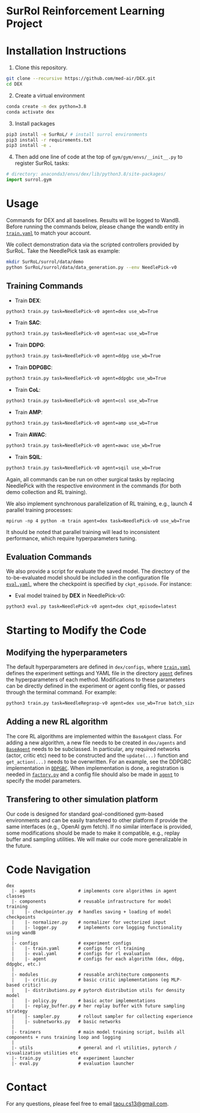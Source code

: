 # SurRol Reinforcement Learning Project

# Installation Instructions

1. Clone this repository.
```bash
git clone --recursive https://github.com/med-air/DEX.git
cd DEX
```

2. Create a virtual environment
```bash
conda create -n dex python=3.8
conda activate dex
```

3. Install packages

```bash
pip3 install -e SurRoL/	# install surrol environments
pip3 install -r requirements.txt
pip3 install -e .
```

4. Then add one line of code at the top of `gym/gym/envs/__init__.py` to register SurRoL tasks:

```python
# directory: anaconda3/envs/dex/lib/python3.8/site-packages/
import surrol.gym
```

# Usage
Commands for DEX and all baselines. Results will be logged to WandB. Before running the commands below, please change the wandb entity in [```train.yaml```](dex/configs/train.yaml#L26) to match your account.

We collect demonstration data via the scripted controllers provided by SurRoL. Take the NeedlePick task as example:
```bash
mkdir SurRoL/surrol/data/demo
python SurRoL/surrol/data/data_generation.py --env NeedlePick-v0 
```
## Training Commands 

- Train **DEX**:
```bash
python3 train.py task=NeedlePick-v0 agent=dex use_wb=True
```

- Train **SAC**:
```bash
python3 train.py task=NeedlePick-v0 agent=sac use_wb=True
```

- Train **DDPG**:
```bash
python3 train.py task=NeedlePick-v0 agent=ddpg use_wb=True
```

- Train **DDPGBC**:
```bash
python3 train.py task=NeedlePick-v0 agent=ddpgbc use_wb=True
```

- Train **CoL**:
```bash
python3 train.py task=NeedlePick-v0 agent=col use_wb=True
```

- Train **AMP**:
```bash
python3 train.py task=NeedlePick-v0 agent=amp use_wb=True
```

- Train **AWAC**:
```bash
python3 train.py task=NeedlePick-v0 agent=awac use_wb=True
```

- Train **SQIL**:
```bash
python3 train.py task=NeedlePick-v0 agent=sqil use_wb=True
```

Again, all commands can be run on other surgical tasks by replacing NeedlePick with the respective environment in the commands (for both demo collection and RL training).

We also implement synchronous parallelization of RL training, e.g., launch 4 parallel training processes:
```
mpirun -np 4 python -m train agent=dex task=NeedlePick-v0 use_wb=True
```
It should be noted that parallel training will lead to inconsistent performance, which require hyperparameters tuning.

## Evaluation Commands
We also provide a script for evaluate the saved model. The directory of the to-be-evaluated model should be included in the configuration file [```eval.yaml```](dex/configs/eval.yaml), where the checkpoint is specified by `ckpt_episode`. For instance:
- Eval model trained by **DEX** in NeedlePick-v0:
```bash
python3 eval.py task=NeedlePick-v0 agent=dex ckpt_episode=latest
```

# Starting to Modify the Code
## Modifying the hyperparameters
The default hyperparameters are defined in `dex/configs`, where [```train.yaml```](dex/configs/train.yaml) defines the experiment settings and YAML file in the directory [```agent```](dex/configs/agent) defines the hyperparameters of each method. Modifications to these parameters can be directly defined in the experiment or agent config files, or passed through the terminal command. For example:
```bash
python3 train.py task=NeedleRegrasp-v0 agent=dex use_wb=True batch_size=256 agent.aux_weight=10
```
## Adding a new RL algorithm
The core RL algorithms are implemented within the `BaseAgent` class. For adding a new algorithm, a new file needs to be created in
`dex/agents` and [```BaseAgent```](dex/agents/base.py#L8) needs to be subclassed. In particular, any required
networks (actor, critic etc) need to be constructed and the `update(...)` function and `get_action(...)` needs to be overwritten. For an example, 
see the DDPGBC implementation in [```DDPGBC```](dex/agents/ddpgbc.py#L7). When implementation is done, a registration is needed in [```factory.py```](dex/agents/factory.py) and a config file should also be made in [```agent```](dex/configs/agent) to specify the model parameters. 

## Transfering to other simulation platform
Our code is designed for standard goal-conditioned gym-based environments and can be easily transfered to other platform if provide the same interfaces (e.g., OpenAI gym fetch). If no similar interface is provided, some modifications should be made to make it compatible, e.g., replay buffer and sampling utilities. We will make our code more generalizable in the future.

# Code Navigation

```
dex
  |- agents                # implements core algorithms in agent classes
  |- components            # reusable infrastructure for model training
  |    |- checkpointer.py  # handles saving + loading of model checkpoints
  |    |- normalizer.py    # normalizer for vectorized input
  |    |- logger.py        # implements core logging functionality using wandB
  |
  |- configs               # experiment configs 
  |    |- train.yaml       # configs for rl training
  |    |- eval.yaml        # configs for rl evaluation
  |    |- agent            # configs for each algorithm (dex, ddpg, ddpgbc, etc.)
  |
  |- modules               # reusable architecture components
  |    |- critic.py        # basic critic implementations (eg MLP-based critic)
  |    |- distributions.py # pytorch distribution utils for density model
  |    |- policy.py    	   # basic actor implementations
  |    |- replay_buffer.py # her replay buffer with future sampling strategy
  |    |- sampler.py       # rollout sampler for collecting experience
  |    |- subnetworks.py   # basic networks
  |
  |- trainers              # main model training script, builds all components + runs training loop and logging
  |
  |- utils                 # general and rl utilities, pytorch / visualization utilities etc
  |- train.py              # experiment launcher
  |- eval.py               # evaluation launcher
```

# Contact
For any questions, please feel free to email taou.cs13@gmail.com.
